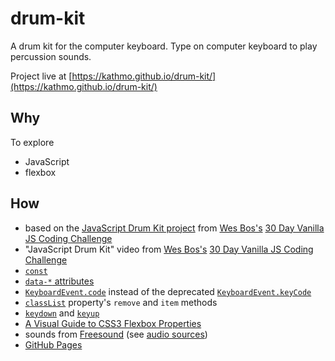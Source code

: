 # drum-kit
A drum kit for the computer keyboard. Type on computer keyboard to play percussion sounds.

Project live at [https://kathmo.github.io/drum-kit/](https://kathmo.github.io/drum-kit/)

## Why

To explore
* JavaScript
* flexbox

## How

* based on the [JavaScript Drum Kit project](https://github.com/wesbos/JavaScript30/tree/master/01%20-%20JavaScript%20Drum%20Kit) from [Wes Bos's](https://github.com/wesbos) [30 Day Vanilla JS Coding Challenge](https://javascript30.com/)
* "JavaScript Drum Kit" video from [Wes Bos's](https://github.com/wesbos) [30 Day Vanilla JS Coding Challenge](https://javascript30.com/)
* [`const`](https://developer.mozilla.org/en-US/docs/Web/JavaScript/Reference/Statements/const)
* [`data-*` attributes](https://developer.mozilla.org/en-US/docs/Learn/HTML/Howto/Use_data_attributes)
* [`KeyboardEvent.code`](https://developer.mozilla.org/en-US/docs/Web/API/KeyboardEvent/code) instead of the deprecated [`KeyboardEvent.keyCode`](https://developer.mozilla.org/en-US/docs/Web/API/KeyboardEvent/keyCode)
* [`classList`](https://developer.mozilla.org/en-US/docs/Web/API/Element/classList) property's `remove` and `item` methods
* [`keydown`](https://developer.mozilla.org/en-US/docs/Web/Events/keydown) and [`keyup`](https://developer.mozilla.org/en-US/docs/Web/Events/keyup)
* [A Visual Guide to CSS3 Flexbox Properties](https://scotch.io/tutorials/a-visual-guide-to-css3-flexbox-properties)
* sounds from [Freesound](http://freesound.org/) (see [audio sources](assets/sounds/README.md))
* [GitHub Pages](https://pages.github.com/)
